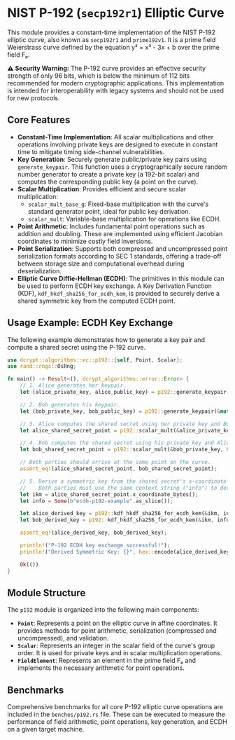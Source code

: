 # NIST P-192 (`secp192r1`) Elliptic Curve 

This module provides a constant-time implementation of the NIST P-192 elliptic curve, also known as `secp192r1` and `prime192v1`. It is a prime field Weierstrass curve defined by the equation y² = x³ - 3x + b over the prime field Fₚ.

**⚠️ Security Warning:** The P-192 curve provides an effective security strength of only 96 bits, which is below the minimum of 112 bits recommended for modern cryptographic applications. This implementation is intended for interoperability with legacy systems and should not be used for new protocols.

## Core Features

*   **Constant-Time Implementation**: All scalar multiplications and other operations involving private keys are designed to execute in constant time to mitigate timing side-channel vulnerabilities.
*   **Key Generation**: Securely generate public/private key pairs using `generate_keypair`. This function uses a cryptographically secure random number generator to create a private key (a 192-bit scalar) and computes the corresponding public key (a point on the curve).
*   **Scalar Multiplication**: Provides efficient and secure scalar multiplication:
    *   `scalar_mult_base_g`: Fixed-base multiplication with the curve's standard generator point, ideal for public key derivation.
    *   `scalar_mult`: Variable-base multiplication for operations like ECDH.
*   **Point Arithmetic**: Includes fundamental point operations such as addition and doubling. These are implemented using efficient Jacobian coordinates to minimize costly field inversions.
*   **Point Serialization**: Supports both compressed and uncompressed point serialization formats according to SEC 1 standards, offering a trade-off between storage size and computational overhead during deserialization.
*   **Elliptic Curve Diffie-Hellman (ECDH)**: The primitives in this module can be used to perform ECDH key exchange. A Key Derivation Function (KDF), `kdf_hkdf_sha256_for_ecdh_kem`, is provided to securely derive a shared symmetric key from the computed ECDH point.

## Usage Example: ECDH Key Exchange

The following example demonstrates how to generate a key pair and compute a shared secret using the P-192 curve.

```rust
use dcrypt::algorithms::ec::p192::{self, Point, Scalar};
use rand::rngs::OsRng;

fn main() -> Result<(), dcrypt_algorithms::error::Error> {
    // 1. Alice generates her keypair.
    let (alice_private_key, alice_public_key) = p192::generate_keypair(&mut OsRng)?;

    // 2. Bob generates his keypair.
    let (bob_private_key, bob_public_key) = p192::generate_keypair(&mut OsRng)?;

    // 3. Alice computes the shared secret using her private key and Bob's public key.
    let alice_shared_secret_point = p192::scalar_mult(&alice_private_key, &bob_public_key)?;

    // 4. Bob computes the shared secret using his private key and Alice's public key.
    let bob_shared_secret_point = p192::scalar_mult(&bob_private_key, &alice_public_key)?;

    // Both parties should arrive at the same point on the curve.
    assert_eq!(alice_shared_secret_point, bob_shared_secret_point);

    // 5. Derive a symmetric key from the shared secret's x-coordinate using a KDF.
    //    Both parties must use the same context string ("info") to derive the same key.
    let ikm = alice_shared_secret_point.x_coordinate_bytes();
    let info = Some(b"ecdh-p192-example".as_slice());

    let alice_derived_key = p192::kdf_hkdf_sha256_for_ecdh_kem(&ikm, info)?;
    let bob_derived_key = p192::kdf_hkdf_sha256_for_ecdh_kem(&ikm, info)?;

    assert_eq!(alice_derived_key, bob_derived_key);

    println!("P-192 ECDH key exchange successful!");
    println!("Derived Symmetric Key: {}", hex::encode(alice_derived_key));

    Ok(())
}
```

## Module Structure

The `p192` module is organized into the following main components:

*   **`Point`**: Represents a point on the elliptic curve in affine coordinates. It provides methods for point arithmetic, serialization (compressed and uncompressed), and validation.
*   **`Scalar`**: Represents an integer in the scalar field of the curve's group order. It is used for private keys and in scalar multiplication operations.
*   **`FieldElement`**: Represents an element in the prime field Fₚ and implements the necessary arithmetic for point operations.

## Benchmarks

Comprehensive benchmarks for all core P-192 elliptic curve operations are included in the `benches/p192.rs` file. These can be executed to measure the performance of field arithmetic, point operations, key generation, and ECDH on a given target machine.